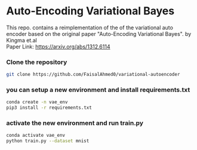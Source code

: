 # Auto-Encoding Variational Bayes
This repo. contains a reimplementation of the of the variational auto encoder based on the original paper "Auto-Encoding Variational Bayes". by Kingma et.al<br/>
Paper Link: https://arxiv.org/abs/1312.6114

### Clone the repository

```bash
git clone https://github.com/FaisalAhmed0/variational-autoencoder
```

### you can setup a new environment and install requirements.txt

```bash
conda create -n vae_env 
pip3 install -r requirements.txt 
```

### activate the new environment and run train.py

```bash
conda activate vae_env
python train.py --dataset mnist
```
